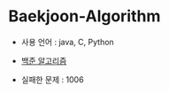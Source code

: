 # Baekjoon-Algorithm

* 사용 언어 : java, C, Python
* [백준 알고리즘](https://www.acmicpc.net)

* 실패한 문제 : 1006
